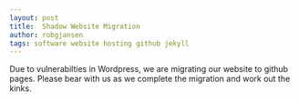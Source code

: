 ```yaml
---
layout: post
title:  Shadow Website Migration
author: robgjansen
tags: software website hosting github jekyll
---
```


Due to vulnerabilties in Wordpress, we are migrating our website to github pages. Please bear with us as we complete the migration and work out the kinks.

